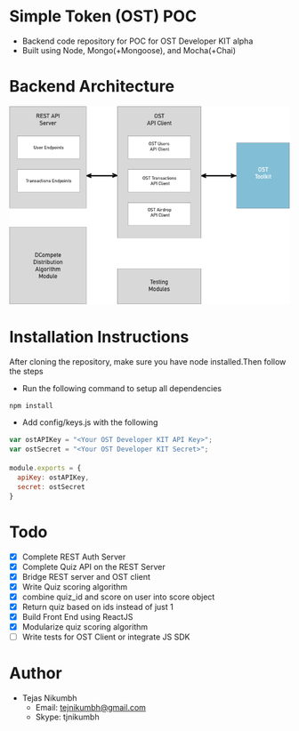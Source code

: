 # Simple Token (OST) POC
- Backend code repository for POC for OST Developer KIT alpha
- Built using Node, Mongo(+Mongoose), and Mocha(+Chai)
# Backend Architecture
![alt text](https://github.com/tejasnikumbh/ost-poc-backend/blob/master/resources/backend_architecture.png)
# Installation Instructions
After cloning the repository, make sure you have node installed.Then follow the steps

- Run the following command to setup all dependencies
```javascript
npm install
```

- Add config/keys.js with the following
```javascript
var ostAPIKey = "<Your OST Developer KIT API Key>";
var ostSecret = "<Your OST Developer KIT Secret>";

module.exports = {
  apiKey: ostAPIKey,
  secret: ostSecret
}
```

# Todo
- [x] Complete REST Auth Server
- [x] Complete Quiz API on the REST Server
- [x] Bridge REST server and OST client
- [x] Write Quiz scoring algorithm
- [x] combine quiz_id and score on user into score object
- [x] Return quiz based on ids instead of just 1
- [x] Build Front End using ReactJS
- [x] Modularize quiz scoring algorithm
- [ ] Write tests for OST Client or integrate JS SDK

# Author
- Tejas Nikumbh
  - Email: tejnikumbh@gmail.com
  - Skype: tjnikumbh
